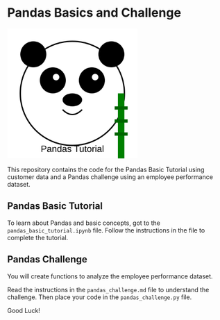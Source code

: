 # Pandas Basics and Challenge

<img src="assets/panda.svg" alt="Fun Panda" width="300">

This repository contains the code for the Pandas Basic Tutorial using customer data and a Pandas challenge using an employee performance dataset.

## Pandas Basic Tutorial

To learn about Pandas and basic concepts, got to the `pandas_basic_tutorial.ipynb` file. Follow the instructions in the file to complete the tutorial.

## Pandas Challenge

You will create functions to analyze the employee performance dataset.

Read the instructions in the `pandas_challenge.md` file to understand the challenge. Then place your code in the `pandas_challenge.py` file.

Good Luck!
